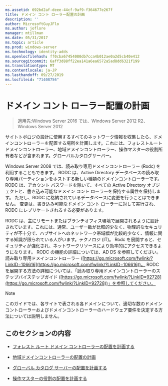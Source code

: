 ```yaml
---
ms.assetid: 692bd2af-deee-44cf-9af9-f364677e267f
title: ドメイン コント ローラー配置の計画
description: ''
author: MicrosoftGuyJFlo
ms.author: joflore
manager: mtillman
ms.date: 05/31/2017
ms.topic: article
ms.prod: windows-server
ms.technology: identity-adds
ms.openlocfilehash: ff0cba67454080db7cca4b012ae0a2d5cb40e412
ms.sourcegitcommit: 6aff3d88ff22ea141a6ea6572a5ad8dd6321f199
ms.translationtype: MT
ms.contentlocale: ja-JP
ms.lasthandoff: 09/27/2019
ms.locfileid: "71408756"
---
```

# <a name="planning-domain-controller-placement"></a>ドメイン コント ローラー配置の計画

>適用先:Windows Server 2016 では、Windows Server 2012 R2、Windows Server 2012

サイトトポロジの設計に使用するすべてのネットワーク情報を収集したら、ドメインコントローラーを配置する場所を計画します。これには、フォレストルートドメインコントローラー、地域ドメインコントローラー、操作マスターの役割所有者などが含まれます。グローバルカタログサーバー。  
  
Windows Server 2008 では、読み取り専用ドメインコントローラー (Rodc) を利用することもできます。 RODC は、Active Directory データベースの読み取り専用パーティションをホストする新しい種類のドメインコントローラーです。 RODC は、アカウント パスワードを除いて、すべての Active Directory オブジェクトと、書き込み可能なドメイン コント ローラーを保持する属性を保持します。 ただし、RODC に格納されているデータベースに変更を行うことはできません。 変更は、書き込み可能なドメイン コント ローラーに対して実行され、RODC にレプリケートされるする必要があります。  
  
RODC は、主にリモートまたはブランチオフィス環境で展開されるように設計されています。これには、通常、ユーザー数が比較的少なく、物理的なセキュリティが不十分で、ハブサイトへのネットワーク帯域幅が比較的少なく、情報に関する知識が限られている人がいます。テクノロジ (IT)。 Rodc を展開すると、セキュリティが強化され、ネットワークリソースにより効率的にアクセスできるようになります。 RODC の機能の詳細については、AD DS を参照してください。読み取り専用ドメインコントローラー ([https://go.microsoft.com/fwlink/?LinkID=106616](https://go.microsoft.com/fwlink/?LinkID=106616))。 RODC を展開する方法の詳細については、「読み取り専用ドメインコントローラーのステップバイステップガイド ([https://go.microsoft.com/fwlink/?LinkID=92728](https://go.microsoft.com/fwlink/?LinkID=92728))」を参照してください。  
  
> [!NOTE]  
> このガイドでは、各サイトで表される各ドメインについて、適切な数のドメインコントローラーおよびドメインコントローラーのハードウェア要件を決定する方法については説明しません。  
  
## <a name="in-this-section"></a>このセクションの内容  
  
-   [フォレスト ルート ドメイン コントローラーの配置を計画する](../../ad-ds/plan/Planning-Forest-Root-Domain-Controller-Placement.md)  
  
-   [地域ドメインコントローラーの配置の計画](../../ad-ds/plan/Planning-Regional-Domain-Controller-Placement.md)  
  
-   [グローバル カタログ サーバーの配置を計画する](../../ad-ds/plan/Planning-Global-Catalog-Server-Placement.md)  
  
-   [操作マスターの役割の配置を計画する](../../ad-ds/plan/Planning-Operations-Master-Role-Placement.md)  
  


